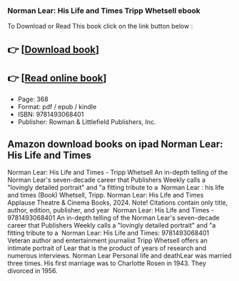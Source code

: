 ### Norman Lear: His Life and Times Tripp Whetsell ebook

To Download or Read This book click on the link button below :

## 👉  [**[Download book](http://ebooksharez.info/download.php?group=book&from=github.com&id=721826&lnk=1081 "Download book")**]

## 👉  [**[Read online book](http://ebooksharez.info/download.php?group=book&from=github.com&id=721826&lnk=1081 "Read online book")**]


* Page: 368
* Format: pdf / epub / kindle
* ISBN: 9781493068401
* Publisher: Rowman &amp; Littlefield Publishers, Inc.



## Amazon download books on ipad Norman Lear: His Life and Times



 Norman Lear: His Life and Times - Tripp Whetsell An in-depth telling of the Norman Lear&#039;s seven-decade career that Publishers Weekly calls a &quot;lovingly detailed portrait&quot; and &quot;a fitting tribute to a 
 Norman Lear : his life and times (Book) Whetsell, Tripp. Norman Lear: His Life and Times Applause Theatre &amp; Cinema Books, 2024. Note! Citations contain only title, author, edition, publisher, and year 
 Norman Lear: His Life and Times - 9781493068401 An in-depth telling of the Norman Lear&#039;s seven-decade career that Publishers Weekly calls a &quot;lovingly detailed portrait&quot; and &quot;a fitting tribute to a 
 Norman Lear: His Life and Times: 9781493068401 Veteran author and entertainment journalist Tripp Whetsell offers an intimate portrait of Lear that is the product of years of research and numerous interviews.
 Norman Lear Personal life and death​​ Lear was married three times. His first marriage was to Charlotte Rosen in 1943. They divorced in 1956.





